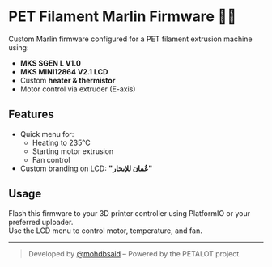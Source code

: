 # PET Filament Marlin Firmware 🧵🔥

Custom Marlin firmware configured for a PET filament extrusion machine using:
- **MKS SGEN L V1.0**
- **MKS MINI12864 V2.1 LCD**
- Custom **heater & thermistor**
- Motor control via extruder (E-axis)

## Features
- Quick menu for:  
  - Heating to 235°C  
  - Starting motor extrusion  
  - Fan control  
- Custom branding on LCD: **"عُمان للإبحار"**

## Usage
Flash this firmware to your 3D printer controller using PlatformIO or your preferred uploader.  
Use the LCD menu to control motor, temperature, and fan.

---

> Developed by [@mohdbsaid](https://github.com/mohdbsaid) – Powered by the PETALOT project.

